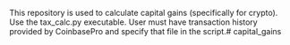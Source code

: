 This repository is used to calculate capital gains (specifically for crypto).
Use the tax_calc.py executable.
User must have transaction history provided by CoinbasePro and specify that file in the script.# capital_gains
